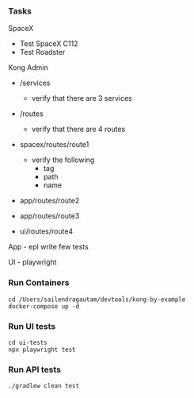 ### Tasks
SpaceX
- Test SpaceX C112
- Test Roadster

Kong Admin
- /services
  - verify that there are 3 services
- /routes
  - verify that there are 4 routes

- spacex/routes/route1
  - verify the following
    - tag
    - path
    - name
- app/routes/route2
- app/routes/route3
- ui/routes/route4

App
    - epl write few tests

UI
    - playwright

### Run Containers
```shell 
cd /Users/sailendragautam/devtools/kong-by-example
docker-compose up -d
```

### Run UI tests
``` 
cd ui-tests
npx playwright test
```

### Run API tests
``` 
./gradlew clean test
```